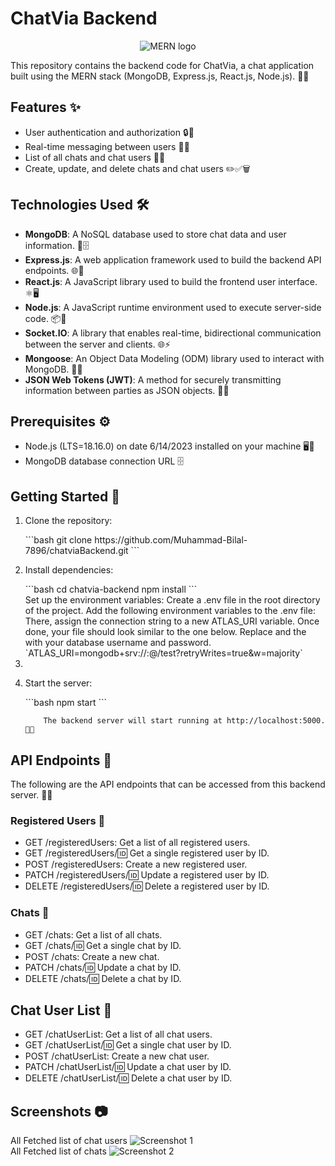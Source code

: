 # ChatVia Backend

<p align="center">
  <img src="https://camo.githubusercontent.com/85cf7e1a8b85221e81ba91cbce29c917b91a7390bb3ca06aa31cfd1eadd7fe60/68747470733a2f2f7777772e337269746563686e6f6c6f676965732e636f6d2f77702d636f6e74656e742f75706c6f6164732f323031392f31312f4d45524e2d537461636b2d547261696e696e672d696e2d50756e652d65313537353032323432373234342e706e67" alt="MERN logo" title="MERN logo">
</p>
This repository contains the backend code for ChatVia, a chat application built using the MERN stack (MongoDB, Express.js, React.js, Node.js). 💬🔥

## Features ✨
- User authentication and authorization 🔒🔑
- Real-time messaging between users 💬🌐
- List of all chats and chat users 📜👥
- Create, update, and delete chats and chat users ✏️✅🗑️

## Technologies Used 🛠️
- **MongoDB**: A NoSQL database used to store chat data and user information. 🍃🗄️
- **Express.js**: A web application framework used to build the backend API endpoints. 🌐🚀
- **React.js**: A JavaScript library used to build the frontend user interface. ⚛️🖥️
- **Node.js**: A JavaScript runtime environment used to execute server-side code. 📦🔧
- **Socket.IO**: A library that enables real-time, bidirectional communication between the server and clients. 🌐⚡
- **Mongoose**: An Object Data Modeling (ODM) library used to interact with MongoDB. 🍃🔌
- **JSON Web Tokens (JWT)**: A method for securely transmitting information between parties as JSON objects. 🔐🔑

## Prerequisites ⚙️
- Node.js (LTS=18.16.0) on date 6/14/2023 installed on your machine 🖥️🔧
- MongoDB database connection URL 🗄️

## Getting Started 🚀
<ol>
   <li>
   <p>Clone the repository:</p>
   ```bash
   git clone https://github.com/Muhammad-Bilal-7896/chatviaBackend.git
   ```
   </li>
   <li>
   <p>Install dependencies:</p>
   ```bash
   cd chatvia-backend
   npm install
   ```
   </li>
   Set up the environment variables:
Create a .env file in the root directory of the project.
Add the following environment variables to the .env file: 
There, assign the connection string to a new ATLAS_URI variable. Once done, your file should look similar to the one below. Replace <username> and the <password> with your database username and password.
`ATLAS_URI=mongodb+srv://<username>:<password>@<cluster-url>/test?retryWrites=true&w=majority`
   <li>
   <li>
     <p>Start the server:</p>
     ```bash
     npm start
        ```

        The backend server will start running at http://localhost:5000. 🚀🌐
   </li>
</ol>

## API Endpoints 📡
The following are the API endpoints that can be accessed from this backend server. 📡🌐

### Registered Users 👥
- GET /registeredUsers: Get a list of all registered users.
- GET /registeredUsers/:id: Get a single registered user by ID.
- POST /registeredUsers: Create a new registered user.
- PATCH /registeredUsers/:id: Update a registered user by ID.
- DELETE /registeredUsers/:id: Delete a registered user by ID.

### Chats 💬
- GET /chats: Get a list of all chats.
- GET /chats/:id: Get a single chat by ID.
- POST /chats: Create a new chat.
- PATCH /chats/:id: Update a chat by ID.
- DELETE /chats/:id: Delete a chat by ID.

## Chat User List 👥
- GET /chatUserList: Get a list of all chat users.
- GET /chatUserList/:id: Get a single chat user by ID.
- POST /chatUserList: Create a new chat user.
- PATCH /chatUserList/:id: Update a chat user by ID.
- DELETE /chatUserList/:id: Delete a chat user by ID.

## Screenshots 📷
<p align="center">
  <div>
    All Fetched list of chat users
    <img src="https://i.ibb.co/LpH4gpV/Screenshot-2.png" alt="Screenshot 1">
  </div>
  <div>
    All Fetched list of chats
    <img src="https://i.ibb.co/rQvzjnZ/Screenshot-3.png" alt="Screenshot 2">
  </div>
  <!-- Add more screenshots if necessary -->
</p>
